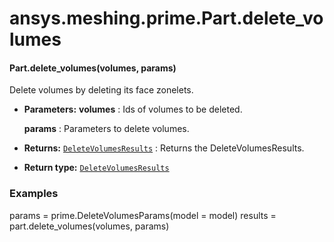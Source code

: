 # ansys.meshing.prime.Part.delete_volumes



#### Part.delete_volumes(volumes, params)

Delete volumes by deleting its face zonelets.

* **Parameters:**
  **volumes**
  : Ids of volumes to be deleted.

  **params**
  : Parameters to delete volumes.
* **Returns:**
  [`DeleteVolumesResults`](ansys.meshing.prime.DeleteVolumesResults.md#ansys.meshing.prime.DeleteVolumesResults)
  : Returns the DeleteVolumesResults.
* **Return type:**
  [`DeleteVolumesResults`](ansys.meshing.prime.DeleteVolumesResults.md#ansys.meshing.prime.DeleteVolumesResults)

### Examples

params = prime.DeleteVolumesParams(model = model)
results = part.delete_volumes(volumes, params)

<!-- !! processed by numpydoc !! -->
